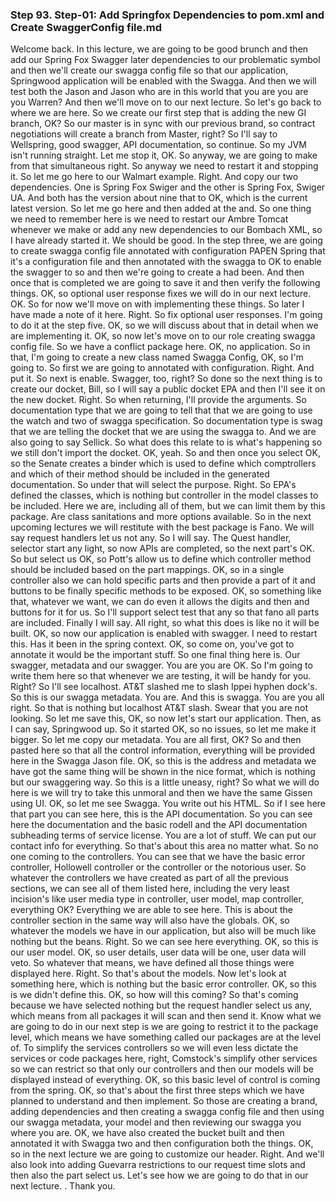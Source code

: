 ### Step 93. Step-01: Add Springfox Dependencies to pom.xml and Create SwaggerConfig file.md
Welcome back. In this lecture, we are going to be good brunch and then add our Spring Fox Swagger later dependencies to our problematic symbol and then we'll create our swagga config file so that our application, Springwood application will be enabled with the Swagga. And then we will test both the Jason and Jason who are in this world that you are you are you Warren? And then we'll move on to our next lecture. So let's go back to where we are here. So we create our first step that is adding the new GI branch, OK? So our master is in sync with our previous brand, so contract negotiations will create a branch from Master, right? So I'll say to Wellspring, good swagger, API documentation, so continue. So my JVM isn't running straight. Let me stop it, OK. So anyway, we are going to make from that simultaneous right. So anyway we need to restart it and stopping it. So let me go here to our Walmart example. Right. And copy our two dependencies. One is Spring Fox Swiger and the other is Spring Fox, Swiger UA. And both has the version about nine that to OK, which is the current latest version. So let me go here and then added at the and. So one thing we need to remember here is we need to restart our Ambre Tomcat whenever we make or add any new dependencies to our Bombach XML, so I have already started it. We should be good. In the step three, we are going to create swagga config file annotated with configuration PAPEN Spring that it's a configuration file and then annotated with the swagga to OK to enable the swagger to so and then we're going to create a had been. And then once that is completed we are going to save it and then verify the following things. OK, so optional user response fixes we will do in our next lecture. OK. So for now we'll move on with implementing these things. So later I have made a note of it here. Right. So fix optional user responses. I'm going to do it at the step five. OK, so we will discuss about that in detail when we are implementing it. OK, so now let's move on to our role creating swagga config file. So we have a conflict package here. OK, no application. So in that, I'm going to create a new class named Swagga Config, OK, so I'm going to. So first we are going to annotated with configuration. Right. And put it. So next is enable. Swagger, too, right? So done so the next thing is to create our docket, Bill, so I will say a public docket EPA and then I'll see it on the new docket. Right. So when returning, I'll provide the arguments. So documentation type that we are going to tell that that we are going to use the watch and two of swagga specification. So documentation type is swag that we are telling the docket that we are using the swagga to. And we are also going to say Sellick. So what does this relate to is what's happening so we still don't import the docket. OK, yeah. So and then once you select OK, so the Senate creates a binder which is used to define which comptrollers and which of their method should be included in the generated documentation. So under that will select the purpose. Right. So EPA's defined the classes, which is nothing but controller in the model classes to be included. Here we are, including all of them, but we can limit them by this package. Are class sanitations and more options available. So in the next upcoming lectures we will restitute with the best package is Fano. We will say request handlers let us not any. So I will say. The Quest handler, selector start any light, so now APIs are completed, so the next part's OK. So but select us OK, so Pott's allow us to define which controller method should be included based on the part mappings. OK, so in a single controller also we can hold specific parts and then provide a part of it and buttons to be finally specific methods to be exposed. OK, so something like that, whatever we want, we can do even it allows the digits and then and buttons for it for us. So I'll support select test that any so that fano all parts are included. Finally I will say. All right, so what this does is like no it will be built. OK, so now our application is enabled with swagger. I need to restart this. Has it been in the spring context. OK, so come on, you've got to annotate it would be the important stuff. So one final thing here is. Our swagger, metadata and our swagger. You are you are OK. So I'm going to write them here so that whenever we are testing, it will be handy for you. Right? So I'll see localhost. AT&T slashed me to slash Ippei hyphen dock's. So this is our swagga metadata. You are. And this is swagga. You are you all right. So that is nothing but localhost AT&T slash. Swear that you are not looking. So let me save this, OK, so now let's start our application. Then, as I can say, Springwood up. So it started OK, so no issues, so let me make it bigger. So let me copy our metadata. You are all first, OK? So and then pasted here so that all the control information, everything will be provided here in the Swagga Jason file. OK, so this is the address and metadata we have got the same thing will be shown in the nice format, which is nothing but our swaggering way. So this is a little uneasy, right? So what we will do here is we will try to take this unmoral and then we have the same Gissen using UI. OK, so let me see Swagga. You write out his HTML. So if I see here that part you can see here, this is the API documentation. So you can see here the documentation and the basic rodell and the API documentation subheading terms of service license. You are a lot of stuff. We can put our contact info for everything. So that's about this area no matter what. So no one coming to the controllers. You can see that we have the basic error controller, Hollowell controller or the controller or the notorious user. So whatever the controllers we have created as part of all the previous sections, we can see all of them listed here, including the very least incision's like user media type in controller, user model, map controller, everything OK? Everything we are able to see here. This is about the controller section in the same way will also have the globals. OK, so whatever the models we have in our application, but also will be much like nothing but the beans. Right. So we can see here everything. OK, so this is our user model. OK, so user details, user data will be one, user data will veto. So whatever that means, we have defined all those things were displayed here. Right. So that's about the models. Now let's look at something here, which is nothing but the basic error controller. OK, so this is we didn't define this. OK, so how will this coming? So that's coming because we have selected nothing but the request handler select us any, which means from all packages it will scan and then send it. Know what we are going to do in our next step is we are going to restrict it to the package level, which means we have something called our packages are at the level of. To simplify the services controllers so we will even less dictate the services or code packages here, right, Comstock's simplify other services so we can restrict so that only our controllers and then our models will be displayed instead of everything. OK, so this basic level of control is coming from the spring. OK, so that's about the first three steps which we have planned to understand and then implement. So those are creating a brand, adding dependencies and then creating a swagga config file and then using our swagga metadata, your model and then reviewing our swagga you where you are. OK, we have also created the bucket built and then annotated it with Swagga two and then configuration both the things. OK, so in the next lecture we are going to customize our header. Right. And we'll also look into adding Guevarra restrictions to our request time slots and then also the part select us. Let's see how we are going to do that in our next lecture. . Thank you.  